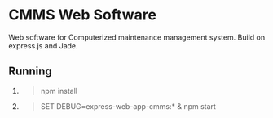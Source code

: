 # CMMS Web Software
Web software for Computerized maintenance management system.
Build on express.js and Jade.

## Running
1. > npm install
2. > SET DEBUG=express-web-app-cmms:* & npm start
